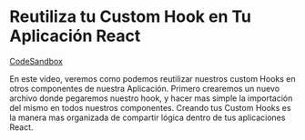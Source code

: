 # Reutiliza tu Custom Hook en Tu Aplicación React

[CodeSandbox](https://codesandbox.io/s/github/horacioh/egghead-reutilizar-custom-hook/tree/master/?from-embed)

En este video, veremos como podemos reutilizar nuestros custom Hooks en otros componentes de nuestra Aplicación. Primero crearemos un nuevo archivo donde pegaremos nuestro hook, y hacer mas simple la importación del mismo en todos nuestros componentes. Creando tus Custom Hooks es la manera mas organizada de compartir lógica dentro de tus aplicaciones React.
